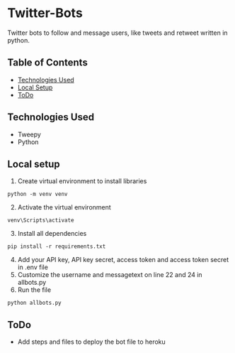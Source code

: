 # Twitter-Bots
Twitter bots to follow and message users, like tweets and retweet written in python.


## Table of Contents
+ [Technologies Used](https://github.com/bhilkanchan/Twitter-Bots/blob/main/README.md#technologies-used)
+ [Local Setup](https://github.com/bhilkanchan/Twitter-Bots/blob/main/README.md#local-setup)
+ [ToDo](https://github.com/bhilkanchan/Twitter-Bots/blob/main/README.md#to-do)


## Technologies Used
+ Tweepy
+ Python


## Local setup
1. Create virtual environment to install libraries
```
python -m venv venv
```
2. Activate the virtual environment
```
venv\Scripts\activate
```
3. Install all dependencies
```
pip install -r requirements.txt
```
4. Add your API key, API key secret, access token and access token secret in .env file
5. Customize the username and messagetext on line 22 and 24 in allbots.py
6. Run the file
```
python allbots.py
```


## ToDo
+ Add steps and files to deploy the bot file to heroku
